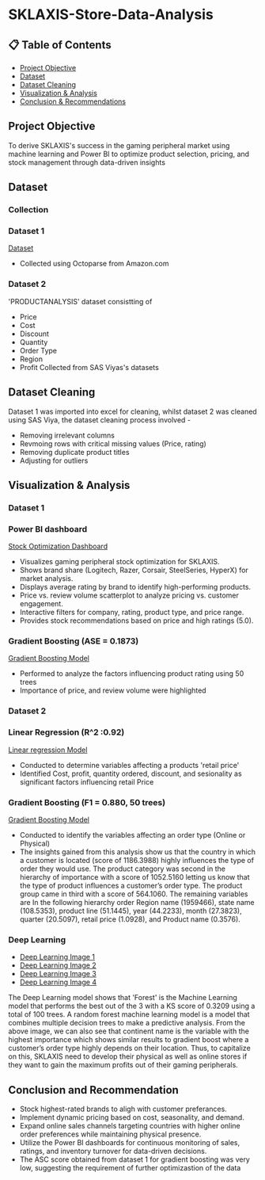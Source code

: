 # SKLAXIS-Store-Data-Analysis
## 📋 Table of Contents
- [Project Objective](#project-objective)
- [Dataset](#dataset)
- [Dataset Cleaning](#dataset-cleaning)
- [Visualization & Analysis](#visualization--analysis)
- [Conclusion & Recommendations](#conclusion--recommendations)


## Project Objective
To derive SKLAXIS's success in the gaming peripheral market using machine learning and Power BI to optimize product selection, pricing, and stock management through data-driven insights

## Dataset
### Collection
### Dataset 1
<a href="https://github.com/Mohammed-Hanzala-Khan/Business-Data-Analytics-Portfolio/blob/main/SKLAXIS's%20Store%20Raw%20Data.xlsx">Dataset</a>
- Collected using Octoparse from Amazon.com

### Dataset 2 
'PRODUCTANALYSIS' dataset consistting of 
- Price
- Cost
- Discount
- Quantity
- Order Type
- Region
- Profit
Collected from SAS Viyas's datasets

## Dataset Cleaning
Dataset 1 was imported into excel for cleaning, whilst dataset 2 was cleaned using SAS Viya, the dataset cleaning process involved - 
- Removing irrelevant columns
- Revmoing rows with critical missing values (Price, rating)
- Removing duplicate product titles
- Adjusting for outliers


## Visualization & Analysis
### Dataset 1
### Power BI dashboard 
<a href="https://github.com/Mohammed-Hanzala-Khan/Business-Data-Analytics-Portfolio/blob/main/SKLAXIS%20Dashboard.png">Stock Optimization Dashboard</a>
* Visualizes gaming peripheral stock optimization for SKLAXIS.
* Shows brand share (Logitech, Razer, Corsair, SteelSeries, HyperX) for market analysis.
* Displays average rating by brand to identify high-performing products.
* Price vs. review volume scatterplot to analyze pricing vs. customer engagement.
* Interactive filters for company, rating, product type, and price range.
* Provides stock recommendations based on price and high ratings (5.0).

### Gradient Boosting (ASE = 0.1873)
<a href="https://github.com/Mohammed-Hanzala-Khan/Business-Data-Analytics-Portfolio/blob/main/Snapshot%20of%20Gradient%20boosting%20-%20Rating%201%2007-09-2023%20at%203.31.32%20AM.png">Gradient Boosting Model</a>

* Performed to analyze the factors influencing product rating using 50 trees
* Importance of price, and review volume were highlighted

### Dataset 2

### Linear Regression (R^2 :0.92)
<a href="https://github.com/Mohammed-Hanzala-Khan/Business-Data-Analytics-Portfolio/blob/main/Snapshot%20of%20Linear%20regression%20-%20Retail%20Price%201%2007-09-2023%20at%203.57.33%20AM.png">Linear regression Model</a>

* Conducted to determine variables affecting a products 'retail price'
* Identified Cost, profit, quantity ordered, discount, and sesionality as significant factors influencing retail Price


### Gradient Boosting (F1 = 0.880, 50 trees)
<a href="https://github.com/Mohammed-Hanzala-Khan/Business-Data-Analytics-Portfolio/blob/main/image_2025-07-02_234432642.png">Gradient Boosting Model</a>

* Conducted to identify the variables affecting an order type (Online or Physical)
* The insights gained from this analysis show us that the country in which a customer is located (score of 1186.3988) highly influences the type of order they would use. The product category was second in the hierarchy of importance with a score of 1052.5160 letting us know that the type of product influences a customer’s order type. The product group came in third with a score of 564.1060. The remaining variables are In the following hierarchy order Region name (1959466), state name (108.5353), product line (51.1445), year (44.2233), month (27.3823), quarter (20.5097), retail price (1.0928), and Product name (0.3576).

### Deep Learning

- <a href="https://github.com/Mohammed-Hanzala-Khan/Business-Data-Analytics-Portfolio/blob/main/Screenshot%202023-07-09%20at%205.15.16%20PM.png">Deep Learning Image 1</a>
- <a href="https://github.com/Mohammed-Hanzala-Khan/Business-Data-Analytics-Portfolio/blob/main/Screenshot%202023-07-09%20at%205.15.03%20PM.png">Deep Learning Image 2</a>
- <a href="https://github.com/Mohammed-Hanzala-Khan/Business-Data-Analytics-Portfolio/blob/main/Screenshot%202023-07-09%20at%205.14.52%20PM.png">Deep Learning Image 3</a>
- <a href="https://github.com/Mohammed-Hanzala-Khan/Business-Data-Analytics-Portfolio/blob/main/Screenshot%202023-07-09%20at%205.14.35%20PM.png">Deep Learning Image 4</a>

The Deep Learning model shows that 'Forest' is the Machine Learning model that performs the best out of the 3 with a KS score of 0.3209 using a total of 100 trees. A random forest machine learning model is a model that combines multiple decision trees to make a predictive analysis. From the above image, we can also see that continent name is the variable with the highest importance which shows similar results to gradient boost where a customer’s order type highly depends on their location. Thus, to capitalize on this, SKLAXIS need to develop their physical as well as online stores if they want to gain the maximum profits out of their gaming peripherals.

## Conclusion and Recommendation
- Stock highest-rated brands to aligh with customer preferances.
- Implement dynamic pricing based on cost, seasonality, and demand.
- Expand online sales channels targeting countries with higher online order preferences while maintaining physical presence.
- Utilize the Power BI dashboards for continuous monitoring of sales, ratings, and inventory turnover for data-driven decisions.
- The ASC score obtained from dataset 1 for gradient boosting was very low, suggesting the requirement of further optimizastion of the data
  
